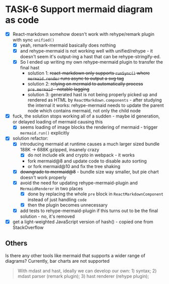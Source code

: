 # TASK-6 Support mermaid diagram as code

* [x] React-markdown somehow doesn't work with rehype/remark plugin with sync `unified()`
  * [x] yeah, remark-mermaid basically does nothing
  * [x] and rehype-mermaid is not working well with unified/rehype - it doesn't seem it's output-ing a hast that can be rehype-stringify-ed.
  * [x] So I ended up writing my own rehype-mermaid plugin to transfer the final hast
    * solution 1: ~~react-markdown only supports `runSync()` where `mermaid.render` runs async to output a svg tag~~
    * solution 2: ~~relying on mermaid to automatically process `pre.mermaid` - notable lagging~~
    * solution 3: generated hast is not being properly picked up and rendered as HTML by `ReactMarkdown.components` - after studying the internal it works: rehype-mermaid needs to update the parent node which contains mermaid, not only the child node
* [x] fuck, the solution stops working all of a sudden - maybe id generation, or delayed loading of mermaid causing this
  * [x] seems loading of image blocks the rendering of mermaid - trigger `mermaid.run()` explicitly
* [x] solution refactor:
  * [x] introducing mermaid at runtime causes a much larger sized bundle 188K -> 688K gzipped, insanely crazy
    * [x] do not include elk and crypto in webpack - it works
    * fork mermaid@8 and update code to disable auto sorting
    * or fork mermaid@10 and fix the tree shaking
  * [x] ~~downgrade to mermaid@8~~ - bundle size way smaller, but pie chart doesn't work properly
  * [x] avoid the need for updating rehype-mermaid-plugin and `MermaidRenderer` in two places
    * [x] done by replacing the whole `pre` block in `ReactMarkdownComponent` instead of just handling `code`
    * [x] then the plugin becomes unnecessary
  * [x] add tests to rehype-mermaid-plugin if this turns out to be the final solution - no, it's removed
* [x] get a light-weighted JavaScript version of hash() - copied one from StackOverflow

## Others

Is there any other tools like mermaid that supports a wider range of diagrams? Currently, bar charts are not supported

> With mdast and hast, ideally we can develop our own: 1) syntax; 2) mdast parser (remark plugin); 3) hast renderer (rehype plugin);
